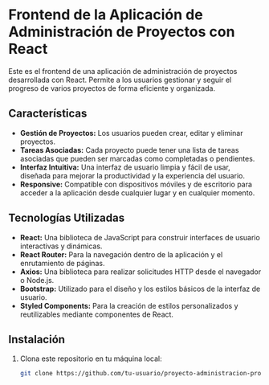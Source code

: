 # Frontend de la Aplicación de Administración de Proyectos con React

Este es el frontend de una aplicación de administración de proyectos desarrollada con React. Permite a los usuarios gestionar y seguir el progreso de varios proyectos de forma eficiente y organizada.

## Características

- **Gestión de Proyectos:** Los usuarios pueden crear, editar y eliminar proyectos.
- **Tareas Asociadas:** Cada proyecto puede tener una lista de tareas asociadas que pueden ser marcadas como completadas o pendientes.
- **Interfaz Intuitiva:** Una interfaz de usuario limpia y fácil de usar, diseñada para mejorar la productividad y la experiencia del usuario.
- **Responsive:** Compatible con dispositivos móviles y de escritorio para acceder a la aplicación desde cualquier lugar y en cualquier momento.

## Tecnologías Utilizadas

- **React:** Una biblioteca de JavaScript para construir interfaces de usuario interactivas y dinámicas.
- **React Router:** Para la navegación dentro de la aplicación y el enrutamiento de páginas.
- **Axios:** Una biblioteca para realizar solicitudes HTTP desde el navegador o Node.js.
- **Bootstrap:** Utilizado para el diseño y los estilos básicos de la interfaz de usuario.
- **Styled Components:** Para la creación de estilos personalizados y reutilizables mediante componentes de React.

## Instalación

1. Clona este repositorio en tu máquina local:

   ```bash
   git clone https://github.com/tu-usuario/proyecto-administracion-proyectos-frontend.git
   ```

